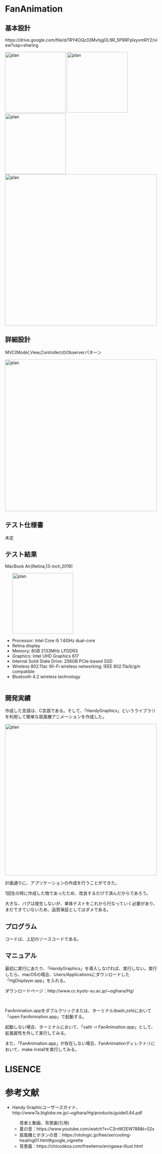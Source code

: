 # FanAnimation

<h2>基本設計</h2>
<p>https://drive.google.com/file/d/1RY4OQz33MvhjgOL9R_5P9RFpIxyvmRY2/view?usp=sharing</p>
<img width="200" alt="plan" src="https://user-images.githubusercontent.com/68851544/183114189-efd880ed-060e-406e-b2b1-00ac28e73a6d.png">

<img width="200" alt="plan" src="https://user-images.githubusercontent.com/68851544/183114250-e1835de7-5688-4cd5-8218-33866656129d.png">

<img width="200" alt="plan" src="https://user-images.githubusercontent.com/68851544/183114287-260c060d-82d5-47f6-967a-83d74e34ed72.png">

<img width="500" alt="plan" src="https://user-images.githubusercontent.com/68851544/183114307-7f882de0-f808-441f-aecc-423e1805dcf7.png">

<h2>詳細設計</h2>
<p>MVC(Model,View,Controller)のObserverパターン</p>
<img width="500" alt="plan" src="https://user-images.githubusercontent.com/68851544/184306296-30e4f934-d208-4c3f-a5ac-067abebd52a7.png">

<h2>テスト仕様書</h2>
<p>未定</p>

<h2>テスト結果</h2>
<p>MacBook Air(Retina,13-inch,2019)</p>
<table>
  <ul>
  <img width="200" alt="plan" src="https://user-images.githubusercontent.com/68851544/184308066-fb9031d8-16ba-48ae-b631-5f44c8e4efbc.jpg">
  </ul>
  <ul>
    <li>Processor: Intel Core i5 1.6GHz dual-core</li>
    <li>Retina display</li>
    <li>Memory: 8GB 2133MHz LPDDR3</li>
    <li>Graphics: Intel UHD Graphics 617</li>
    <li>Internal Solid State Drive: 256GB PCIe-based SSD</li>
    <li>Wireless 802.11ac Wi-Fi wireless networking; IEEE 802.11a/b/g/n compatible</li>
    <li>Bluetooth 4.2 wireless technology</li>
  </ul>
</table>

<h2>開発実績</h2>
<div><p>作成した言語は、C言語である。そして、「HandyGraphics」というライブラリを利用して簡単な扇風機アニメーションを作成した。</p>
<div>
  <img width="500" alt="plan" src="https://user-images.githubusercontent.com/68851544/183114307-7f882de0-f808-441f-aecc-423e1805dcf7.png">
  <p>計画通りに、アプリケーションの作成を行うことができた。</p>
  <p>1回生の時に作成した物であったため、改良するだけで済んだからであろう。</p>
  <p>大きな、バグは発生しないが、単体テストをこれから行なっていく必要があり、まだできていないため、品質保証としてはダメである。</p>
</div>

<h2>プログラム</h2>
<p>コードは、上記のソースコードである。</p>

<h2>マニュアル</h2>
<div>
  <p>最初に実行にあたり、「HandyGraphics」を導入しなければ、実行しない。実行したら、macOSの場合、Users/Applicationsにダウンロードした「HgDisplayer.app」を入れる。</p>
  <p>ダウンロードページ：http://www.cc.kyoto-su.ac.jp/~ogihara/Hg/</p>
  <br>
  <p>FanAnimation.appをダブルクリックまたは、ターミナル(bash,zsh)において「open FanAnimation.app」で起動する。</p>
  <p>起動しない場合、ターミナルにおいて、「xattr -r FanAnimation.app」として、拡張属性を外して実行してみる。</p>
  <p>また、「FanAnimation.app」が存在しない場合、FanAnimationディレクトリにおいて、make installを実行してみる。</p>
</div>

# LISENCE

# 参考文献
  <table>
    <ul>
      <li>Handy Graphicユーザーズガイド、http://www7a.biglobe.ne.jp/~ogihara/Hg/products/guide0.64.pdf</li>
      <ul>音楽と動画、背景画(引用)
        <li>夏の音：https://www.youtube.com/watch?v=C3rnW2EW788&t=52s</li>
        <li>扇風機とボタンの音：https://otologic.jp/free/se/cooling-heating01.html#google_vignette</li>
        <li>背景画：https://chicodeza.com/freeitems/enngawa-illust.html</li>
      </ul>
    </ul>

  </table>

  
